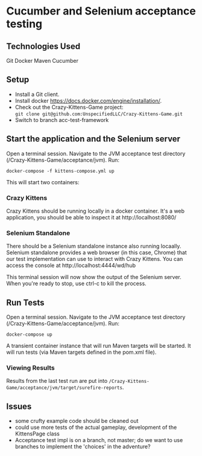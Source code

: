 # Cucumber and Selenium acceptance testing

## Technologies Used
Git
Docker
Maven 
Cucumber

## Setup
  * Install a Git client.
  * Install docker https://docs.docker.com/engine/installation/.
  * Check out the Crazy-Kittens-Game project:<br/>
  `git clone git@github.com:UnspecifiedLLC/Crazy-Kittens-Game.git`
  * Switch to branch acc-test-framework

## Start the application and the Selenium server
Open a terminal session. Navigate to the JVM acceptance test directory (/Crazy-Kittens-Game/acceptance/jvm). Run:

`docker-compose -f kittens-compose.yml up`

This will start two containers: 

### Crazy Kittens
Crazy Kittens should be running locally in a docker container. It's a web application, you should be able to inspect it 
at http://localhost:8080/

### Selenium Standalone
There should be a Selenium standalone instance also running locaally. Selenium standalone provides a web browser (in this case,
Chrome) that our test implementation can use to interact with Crazy Kittens. You can access the console at 
http://localhost:4444/wd/hub

This terminal session will now show the output of the Selenium server. When you're ready to stop, use ctrl-c to kill the process.

## Run Tests
Open a terminal session. Navigate to the JVM acceptance test directory (/Crazy-Kittens-Game/acceptance/jvm). Run:

`docker-compose up`

A transient container instance that will run Maven targets will be started. It will run tests (via Maven targets defined in 
the pom.xml file).  

### Viewing Results
Results from the last test run are put into `/Crazy-Kittens-Game/acceptance/jvm/target/surefire-reports`. 

## Issues
  * some crufty example code should be cleaned out 
  * could use more tests of the actual gameplay, development of the KittensPage class
  * Acceptance test impl is on a branch, not master; do we want to use branches to implement the 'choices' in the adventure?

